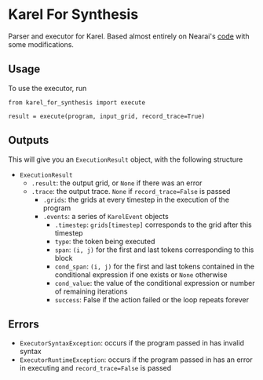 
# Karel For Synthesis

Parser and executor for Karel. Based almost entirely on Nearai's [code](https://github.com/nearai/program_synthesis/tree/master/program_synthesis/karel) with some modifications.

## Usage

To use the executor, run

```
from karel_for_synthesis import execute

result = execute(program, input_grid, record_trace=True)
```

## Outputs

This will give you an `ExecutionResult` object, with the following structure

  - `ExecutionResult`
    - `.result`: the output grid, or `None` if there was an error
    - `.trace`: the output trace. `None` if `record_trace=False` is passed
      - `.grids`: the grids at every timestep in the execution of the  program
      - `.events`: a series of `KarelEvent` objects
        - `.timestep`: `grids[timestep]` corresponds to the grid after this timestep
        - `type`: the token being executed
        - `span`: `(i, j)` for the first and last tokens corresponding to this block
        - `cond_span`: `(i, j)` for the first and last tokens contained in the conditional expression if one exists or `None` otherwise
        - `cond_value`: the value of the conditional expression or number of remaining iterations
        - `success`: False if the action failed or the loop repeats forever

## Errors

  - `ExecutorSyntaxException`: occurs if the program passed in has invalid syntax
  - `ExecutorRuntimeException`: occurs if the program passed in has an error in executing and
      `record_trace=False` is passed
